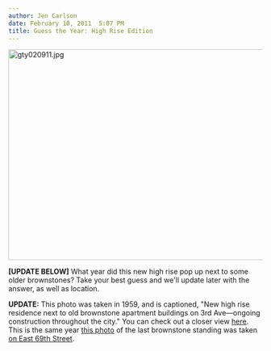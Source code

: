 ```yaml
---
author: Jen Carlson
date: February 10, 2011  5:07 PM
title: Guess the Year: High Rise Edition
---
```


<p><span class="mt-enclosure mt-enclosure-image" style="display: inline;"> <img alt="gty020911.jpg" src="https://web.archive.org/web/20120417130205im_/http://gothamist.com/attachments/arts_jen/gty020911.jpg" width="640" height="418" class="image-none"> </span></p>

<p><strong>[UPDATE BELOW]</strong> What year did this new high rise pop up next to some older brownstones? Take your best guess and we&apos;ll update later with the answer, as well as location.</p>

<p><strong>UPDATE:</strong> This photo was taken in 1959, and is captioned, &quot;New high rise residence next to old brownstone apartment buildings on 3rd Ave&#x2014;ongoing construction throughout the city.&quot; You can check out a closer view <a href="https://web.archive.org/web/20120417130205/http://images.google.com/hosted/life/f?q=brownstone+ny+source:life&amp;prev=/images%3Fq%3Dbrownstone%2Bny%2Bsource:life%26hl%3Den%26biw%3D1200%26bih%3D641%26tbs%3Disch:1&amp;imgurl=d7ec18119222b131">here</a>. This is the same year <a href="https://web.archive.org/web/20120417130205/http://gothamist.com/2009/11/10/flashback_last_brownstone_standing.php">this photo</a> of the last brownstone standing was taken <a href="https://web.archive.org/web/20120417130205/http://gothamist.com/2009/11/11/about_that_brownstone.php">on East 69th Street</a>.</p>